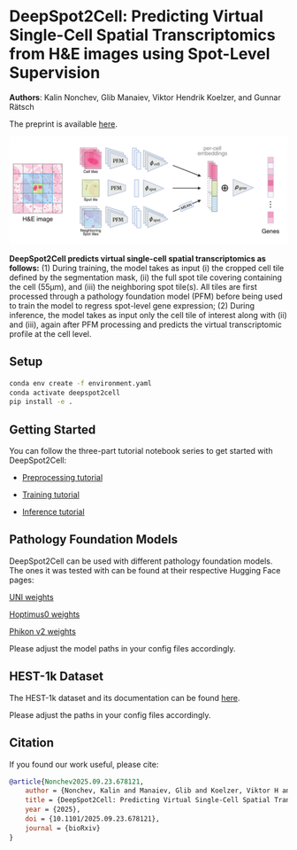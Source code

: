 # DeepSpot2Cell: Predicting Virtual Single-Cell Spatial Transcriptomics from H&E images using Spot-Level Supervision

**Authors**: Kalin Nonchev, Glib Manaiev, Viktor Hendrik Koelzer, and Gunnar Rätsch

The preprint is available [here](https://www.biorxiv.org/content/10.1101/2025.09.23.678121v1).

![deepspot2cell](figures/architecture.jpg)

**DeepSpot2Cell predicts virtual single-cell spatial transcriptomics as follows:** (1) During training, the model takes as input (i) the cropped cell tile defined by the segmentation mask, (ii) the full spot tile covering containing the cell (55μm), and (iii) the neighboring spot tile(s). All tiles are first processed through a pathology foundation model (PFM) before being used to train the model to regress spot-level gene expression; (2) During inference, the model takes as input only the cell tile of interest along with (ii) and (iii), again after PFM processing and predicts the virtual transcriptomic profile at the cell level.

## Setup

```bash
conda env create -f environment.yaml
conda activate deepspot2cell
pip install -e .
```

## Getting Started

You can follow the three-part tutorial notebook series to get started with DeepSpot2Cell:


- [Preprocessing tutorial](tutorials/GettingStartedWithDeepSpot2Cell_1_preprocessing.ipynb)

- [Training tutorial](tutorials/GettingStartedWithDeepSpot2Cell_2_training.ipynb)

- [Inference tutorial](tutorials/GettingStartedWithDeepSpot2Cell_3_inference.ipynb)

## Pathology Foundation Models

DeepSpot2Cell can be used with different pathology foundation models. The ones it was tested with can be found at their respective Hugging Face pages:

[UNI weights](https://huggingface.co/MahmoodLab/UNI)

[Hoptimus0 weights](https://huggingface.co/bioptimus/H-optimus-0)

[Phikon v2 weights](https://huggingface.co/owkin/phikon-v2)

Please adjust the model paths in your config files accordingly.

## HEST-1k Dataset

The HEST-1k dataset and its documentation can be found [here](https://huggingface.co/datasets/MahmoodLab/hest).

Please adjust the paths in your config files accordingly.

## Citation

If you found our work useful, please cite:

```bibtex
@article{Nonchev2025.09.23.678121,
    author = {Nonchev, Kalin and Manaiev, Glib and Koelzer, Viktor H and Rätsch, Gunnar},
    title = {DeepSpot2Cell: Predicting Virtual Single-Cell Spatial Transcriptomics from H\&E images using Spot-Level Supervision},
    year = {2025},
    doi = {10.1101/2025.09.23.678121},
    journal = {bioRxiv}
}
```

